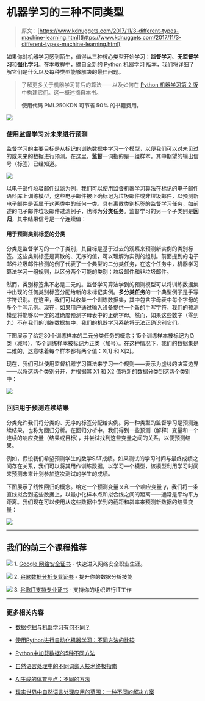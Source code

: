 # 机器学习的三种不同类型

> 原文：[https://www.kdnuggets.com/2017/11/3-different-types-machine-learning.html](https://www.kdnuggets.com/2017/11/3-different-types-machine-learning.html)

如果你对机器学习感到陌生，值得从三种核心类型开始学习：**监督学习**、**无监督学习**和**强化学习**。在本教程中，摘自全新的 [Python 机器学习](https://www.packtpub.com/big-data-and-business-intelligence/python-machine-learning-second-edition?utm_source=kdnuggets&utm_medium=referral&utm_campaign=pml2e) 版本，我们将详细了解它们是什么以及每种类型能够解决的最佳问题。

> 了解更多关于机器学习背后的算法——以及如何在 [Python 机器学习第 2 版](https://www.packtpub.com/big-data-and-business-intelligence/python-machine-learning-second-edition?utm_source=kdnuggets&utm_medium=referral&utm_campaign=pml2e) 中构建它们。这一概述摘自本书。
> 
> **使用代码 PML250KDN 可节省 50% 的书籍费用。**

![](../Images/8dcf7efc441f2385f92e4905977386af.png)

### **使用监督学习对未来进行预测**

监督学习的主要目标是从标记的训练数据中学习一个模型，以便我们可以对未见过的或未来的数据进行预测。在这里，**监督**一词指的是一组样本，其中期望的输出信号（标签）已经知道。

![](../Images/cd9e2d86bae2a5f0a3ae7ade694a710c.png)

以电子邮件垃圾邮件过滤为例，我们可以使用监督机器学习算法在标记的电子邮件语料库上训练模型，这些电子邮件被正确标记为垃圾邮件或非垃圾邮件，以预测新电子邮件是否属于这两类中的任何一类。具有离散类别标签的监督学习任务，如前述的电子邮件垃圾邮件过滤例子，也称为**分类任务**。监督学习的另一个子类别是**回归**，其中结果信号是一个连续值：

#### 用于预测类别标签的分类

分类是监督学习的一个子类别，其目标是基于过去的观察来预测新实例的类别标签。这些类别标签是离散的、无序的值，可以理解为实例的组别。前面提到的电子邮件垃圾邮件检测的例子代表了一个典型的二分类任务，在这个任务中，机器学习算法学习一组规则，以区分两个可能的类别：垃圾邮件和非垃圾邮件。

然而，类别标签集不必是二元的。监督学习算法学到的预测模型可以将训练数据集中出现的任何类别标签分配给新的未标记实例。**多分类任务**的一个典型例子是手写字符识别。在这里，我们可以收集一个训练数据集，其中包含字母表中每个字母的多个手写示例。现在，如果用户通过输入设备提供一个新的手写字符，我们的预测模型将能够以一定的准确度预测字母表中的正确字母。然而，如果这些数字（零到九）不在我们的训练数据集中，我们的机器学习系统将无法正确识别它们。

下图展示了给定30个训练样本的二元分类任务的概念；15个训练样本被标记为负类（减号），15个训练样本被标记为正类（加号）。在这种情况下，我们的数据集是二维的，这意味着每个样本都有两个值：X[1] 和 X[2]。

现在，我们可以使用监督机器学习算法来学习一个规则——表示为虚线的决策边界——以将这两个类别分开，并根据其 X1 和 X2 值将新的数据分类到这两个类别中：

![](../Images/ebe06d7921b1571d237666e03df84221.png)

### 回归用于预测连续结果

分类允许我们将分类的、无序的标签分配给实例。另一种类型的监督学习是预测连续结果，也称为回归分析。在回归分析中，我们得到一些预测（解释）变量和一个连续的响应变量（结果或目标），并尝试找到这些变量之间的关系，以便预测结果。

例如，假设我们希望预测学生的数学SAT成绩。如果测试的学习时间与最终成绩之间存在关系，我们可以将其用作训练数据，以学习一个模型，该模型利用学习时间来预测未来计划参加这次测试的学生的成绩。

下图展示了线性回归的概念。给定一个预测变量 x 和一个响应变量 y，我们将一条直线拟合到这些数据上，以最小化样本点和拟合线之间的距离——通常是平均平方距离。我们现在可以使用从这些数据中学到的截距和斜率来预测新数据的结果变量：

![](../Images/58e1cc8973ac71c4d3888bbd5ca6bdbc.png)

* * *

## 我们的前三个课程推荐

![](../Images/0244c01ba9267c002ef39d4907e0b8fb.png) 1. [Google 网络安全证书](https://www.kdnuggets.com/google-cybersecurity) - 快速进入网络安全职业生涯。

![](../Images/e225c49c3c91745821c8c0368bf04711.png) 2\. [谷歌数据分析专业证书](https://www.kdnuggets.com/google-data-analytics) - 提升你的数据分析技能

![](../Images/0244c01ba9267c002ef39d4907e0b8fb.png) 3\. [谷歌IT支持专业证书](https://www.kdnuggets.com/google-itsupport) - 支持你的组织进行IT工作

* * *

### 更多相关内容

+   [数据挖掘与机器学习有何不同？](https://www.kdnuggets.com/2022/06/data-mining-different-machine-learning.html)

+   [使用Python进行自动化机器学习：不同方法的比较](https://www.kdnuggets.com/2023/03/automated-machine-learning-python-comparison-different-approaches.html)

+   [Python中加载数据的5种不同方法](https://www.kdnuggets.com/2020/08/5-different-ways-load-data-python.html)

+   [自然语言处理中的不同词嵌入技术终极指南](https://www.kdnuggets.com/2021/11/guide-word-embedding-techniques-nlp.html)

+   [AI生成的体育亮点：不同的方法](https://www.kdnuggets.com/2022/03/aigenerated-sports-highlights-different-approaches.html)

+   [现实世界中自然语言处理应用的范围：一种不同的解决方案](https://www.kdnuggets.com/2022/03/different-solution-problem-range-nlp-applications-real-world.html)
